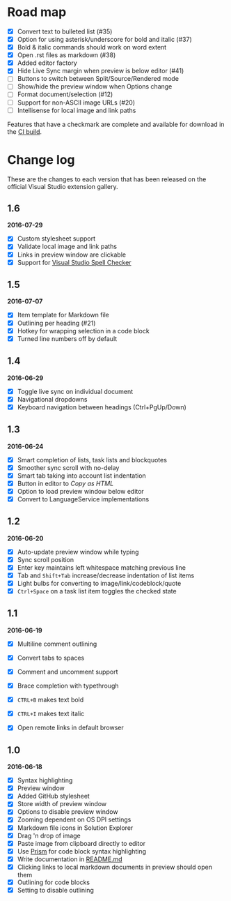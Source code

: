 # Road map

- [x] Convert text to bulleted list (#35)
- [x] Option for using asterisk/underscore for bold and italic (#37)
- [x] Bold & italic commands should work on word extent
- [x] Open .rst files as markdown (#38)
- [x] Added editor factory
- [x] Hide Live Sync margin when preview is below editor (#41)
- [ ] Buttons to switch between Split/Source/Rendered mode
- [ ] Show/hide the preview window when Options change
- [ ] Format document/selection (#12)
- [ ] Support for non-ASCII image URLs (#20)
- [ ] Intellisense for local image and link paths

Features that have a checkmark are complete and available for
download in the
[CI build](http://vsixgallery.com/extension/9ca64947-e9ca-4543-bfb8-6cce9be19fd6/).

# Change log

These are the changes to each version that has been released
on the official Visual Studio extension gallery.

## 1.6

**2016-07-29**

- [x] Custom stylesheet support
- [x] Validate local image and link paths
- [x] Links in preview window are clickable
- [x] Support for [Visual Studio Spell Checker](https://visualstudiogallery.msdn.microsoft.com/a23de100-31a1-405c-b4b7-d6be40c3dfff)

## 1.5

**2016-07-07**

- [x] Item template for Markdown file
- [x] Outlining per heading (#21)
- [x] Hotkey for wrapping selection in a code block
- [x] Turned line numbers off by default

## 1.4

**2016-06-29**

- [x] Toggle live sync on individual document
- [x] Navigational dropdowns
- [x] Keyboard navigation between headings (Ctrl+PgUp/Down)

## 1.3

**2016-06-24**

- [x] Smart completion of lists, task lists and blockquotes
- [x] Smoother sync scroll with no-delay
- [x] Smart tab taking into account list indentation
- [x] Button in editor to _Copy as HTML_
- [x] Option to load preview window below editor
- [x] Convert to LanguageService implementations

## 1.2

**2016-06-20**

- [x] Auto-update preview window while typing
- [x] Sync scroll position
- [x] Enter key maintains left whitespace matching previous line
- [x] Tab and `Shift+Tab` increase/decrease indentation of list items
- [x] Light bulbs for converting to image/link/codeblock/quote
- [x] `Ctrl+Space` on a task list item toggles the checked state

## 1.1

**2016-06-19**

- [x] Multiline comment outlining
- [x] Convert tabs to spaces
- [x] Comment and uncomment support
- [x] Brace completion with typethrough
- [x] `CTRL+B` makes text bold
- [x] `CTRL+I` makes text italic
- [x] Open remote links in default browser


## 1.0

**2016-06-18**

- [x] Syntax highlighting
- [x] Preview window
- [x] Added GitHub stylesheet
- [x] Store width of preview window
- [x] Options to disable preview window
- [x] Zooming dependent on OS DPI settings
- [x] Markdown file icons in Solution Explorer
- [x] Drag 'n drop of image
- [x] Paste image from clipboard directly to editor
- [x] Use [Prism](http://prismjs.com/) for code block syntax highlighting
- [x] Write documentation in [README.md](README.md)
- [x] Clicking links to local markdown documents in preview should open them
- [x] Outlining for code blocks
- [x] Setting to disable outlining